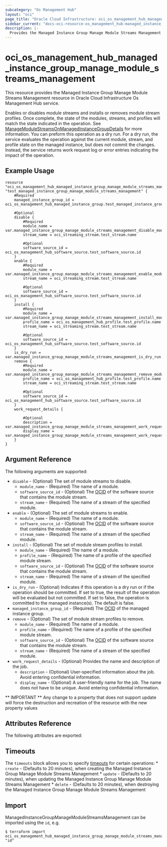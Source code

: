 ```yaml
---
subcategory: "Os Management Hub"
layout: "oci"
page_title: "Oracle Cloud Infrastructure: oci_os_management_hub_managed_instance_group_manage_module_streams_management"
sidebar_current: "docs-oci-resource-os_management_hub-managed_instance_group_manage_module_streams_management"
description: |-
  Provides the Managed Instance Group Manage Module Streams Management resource in Oracle Cloud Infrastructure Os Management Hub service
---
```


# oci_os_management_hub_managed_instance_group_manage_module_streams_management
This resource provides the Managed Instance Group Manage Module Streams Management resource in Oracle Cloud Infrastructure Os Management Hub service.

Enables or disables module streams and installs or removes module stream profiles. Once complete, the state of the modules, streams, and profiles will match the state indicated in the operation. See [ManageModuleStreamsOnManagedInstanceGroupDetails](https://docs.cloud.oracle.com/iaas/api/#/en/osmh/latest/datatypes/ManageModuleStreamsOnManagedInstanceGroupDetails) for more information.
You can preform this operation as a dry run. For a dry run, the service evaluates the operation against the current module, stream, and profile state on the managed instance, but does not commit the changes. Instead, the service returns work request log or error entries indicating the impact of the operation.


## Example Usage

```hcl
resource "oci_os_management_hub_managed_instance_group_manage_module_streams_management" "test_managed_instance_group_manage_module_streams_management" {
	#Required
	managed_instance_group_id = oci_os_management_hub_managed_instance_group.test_managed_instance_group.id

	#Optional
	disable {
		#Required
		module_name = var.managed_instance_group_manage_module_streams_management_disable_module_name
		stream_name = oci_streaming_stream.test_stream.name

		#Optional
		software_source_id = oci_os_management_hub_software_source.test_software_source.id
	}
	enable {
		#Required
		module_name = var.managed_instance_group_manage_module_streams_management_enable_module_name
		stream_name = oci_streaming_stream.test_stream.name

		#Optional
		software_source_id = oci_os_management_hub_software_source.test_software_source.id
	}
	install {
		#Required
		module_name = var.managed_instance_group_manage_module_streams_management_install_module_name
		profile_name = oci_os_management_hub_profile.test_profile.name
		stream_name = oci_streaming_stream.test_stream.name

		#Optional
		software_source_id = oci_os_management_hub_software_source.test_software_source.id
	}
	is_dry_run = var.managed_instance_group_manage_module_streams_management_is_dry_run
	remove {
		#Required
		module_name = var.managed_instance_group_manage_module_streams_management_remove_module_name
		profile_name = oci_os_management_hub_profile.test_profile.name
		stream_name = oci_streaming_stream.test_stream.name

		#Optional
		software_source_id = oci_os_management_hub_software_source.test_software_source.id
	}
	work_request_details {

		#Optional
		description = var.managed_instance_group_manage_module_streams_management_work_request_details_description
		display_name = var.managed_instance_group_manage_module_streams_management_work_request_details_display_name
	}
}
```

## Argument Reference

The following arguments are supported:

* `disable` - (Optional) The set of module streams to disable.
	* `module_name` - (Required) The name of a module.
	* `software_source_id` - (Optional) The [OCID](https://docs.cloud.oracle.com/iaas/Content/General/Concepts/identifiers.htm) of the software source that contains the module stream. 
	* `stream_name` - (Required) The name of a stream of the specified module.
* `enable` - (Optional) The set of module streams to enable.
	* `module_name` - (Required) The name of a module.
	* `software_source_id` - (Optional) The [OCID](https://docs.cloud.oracle.com/iaas/Content/General/Concepts/identifiers.htm) of the software source that contains the module stream. 
	* `stream_name` - (Required) The name of a stream of the specified module.
* `install` - (Optional) The set of module stream profiles to install.
	* `module_name` - (Required) The name of a module.
	* `profile_name` - (Required) The name of a profile of the specified module stream.
	* `software_source_id` - (Optional) The [OCID](https://docs.cloud.oracle.com/iaas/Content/General/Concepts/identifiers.htm) of the software source that contains the module stream. 
	* `stream_name` - (Required) The name of a stream of the specified module.
* `is_dry_run` - (Optional) Indicates if this operation is a dry run or if the operation should be committed.  If set to true, the result of the operation will be evaluated but not committed.  If set to false, the operation is committed to the managed instance(s).  The default is false. 
* `managed_instance_group_id` - (Required) The [OCID](https://docs.cloud.oracle.com/iaas/Content/General/Concepts/identifiers.htm) of the managed instance group.
* `remove` - (Optional) The set of module stream profiles to remove.
	* `module_name` - (Required) The name of a module.
	* `profile_name` - (Required) The name of a profile of the specified module stream.
	* `software_source_id` - (Optional) The [OCID](https://docs.cloud.oracle.com/iaas/Content/General/Concepts/identifiers.htm) of the software source that contains the module stream. 
	* `stream_name` - (Required) The name of a stream of the specified module.
* `work_request_details` - (Optional) Provides the name and description of the job.
	* `description` - (Optional) User-specified information about the job. Avoid entering confidential information.
	* `display_name` - (Optional) A user-friendly name for the job. The name does not have to be unique. Avoid entering confidential information.


** IMPORTANT **
Any change to a property that does not support update will force the destruction and recreation of the resource with the new property values

## Attributes Reference

The following attributes are exported:


## Timeouts

The `timeouts` block allows you to specify [timeouts](https://registry.terraform.io/providers/oracle/oci/latest/docs/guides/changing_timeouts) for certain operations:
	* `create` - (Defaults to 20 minutes), when creating the Managed Instance Group Manage Module Streams Management
	* `update` - (Defaults to 20 minutes), when updating the Managed Instance Group Manage Module Streams Management
	* `delete` - (Defaults to 20 minutes), when destroying the Managed Instance Group Manage Module Streams Management


## Import

ManagedInstanceGroupManageModuleStreamsManagement can be imported using the `id`, e.g.

```
$ terraform import oci_os_management_hub_managed_instance_group_manage_module_streams_management.test_managed_instance_group_manage_module_streams_management "id"
```

